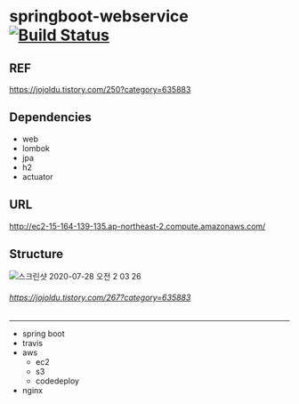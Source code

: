 # springboot-webservice [![Build Status](https://travis-ci.org/hckim96/spring-webservice.svg?branch=master)](https://travis-ci.org/hckim96/spring-webservice)



## REF
https://jojoldu.tistory.com/250?category=635883

## Dependencies

- web
- lombok
- jpa
- h2
- actuator

## URL
http://ec2-15-164-139-135.ap-northeast-2.compute.amazonaws.com/



## Structure
![스크린샷 2020-07-28 오전 2 03 26](https://user-images.githubusercontent.com/62205797/88570141-8a1b8880-d076-11ea-9660-bddfaa8821c9.png)
###### https://jojoldu.tistory.com/267?category=635883


---

- spring boot
- travis
- aws
  - ec2
  - s3
  - codedeploy
- nginx
